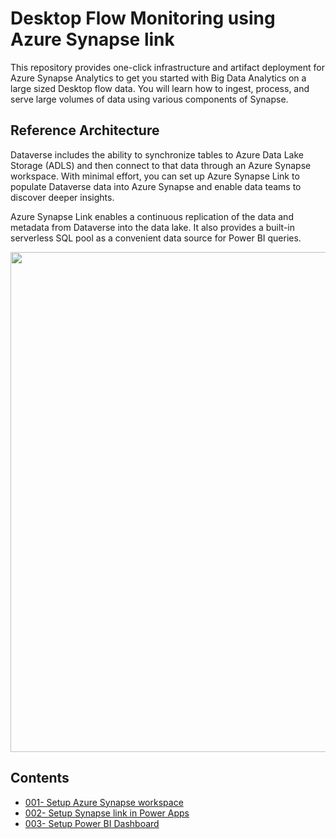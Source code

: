 # Desktop Flow Monitoring using Azure Synapse link
This repository provides one-click infrastructure and artifact deployment for Azure Synapse Analytics to get you started with Big Data Analytics on a large sized Desktop flow data. You will learn how to ingest, process, and serve large volumes of data using various components of Synapse.

## Reference Architecture

Dataverse includes the ability to synchronize tables to Azure Data Lake Storage (ADLS) and then connect to that data through an Azure Synapse workspace. With minimal effort, you can set up Azure Synapse Link to populate Dataverse data into Azure Synapse and enable data teams to discover deeper insights.

Azure Synapse Link enables a continuous replication of the data and metadata from Dataverse into the data lake. It also provides a built-in serverless SQL pool as a convenient data source for Power BI queries.

<img src="https://user-images.githubusercontent.com/29349597/233919883-f81de575-b764-4d20-90f8-7c795ea2c1c7.png" width="800"/>

## Contents

- [001- Setup Azure Synapse workspace](https://github.com/microsoft/powercat-automation-kit/blob/571795ead46721fabaa562a33ef09ffb680e0cd7/AutomationKit_Flow_BYODL/001-Synapse%20Workspace%20Azure%20Setup/readme.md)
- [002- Setup Synapse link in Power Apps]()
- [003- Setup Power BI Dashboard]()

